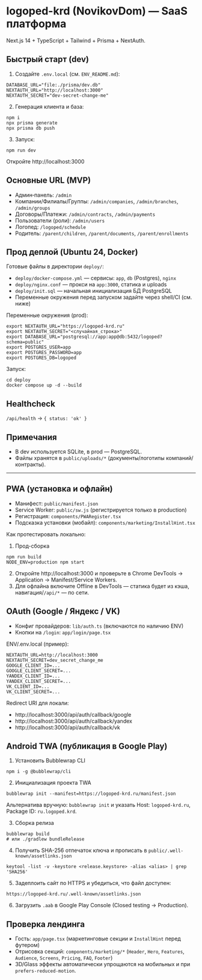 # logoped-krd (NovikovDom) — SaaS платформа

Next.js 14 + TypeScript + Tailwind + Prisma + NextAuth.

## Быстрый старт (dev)

1) Создайте `.env.local` (см. `ENV_README.md`):

```
DATABASE_URL="file:./prisma/dev.db"
NEXTAUTH_URL="http://localhost:3000"
NEXTAUTH_SECRET="dev-secret-change-me"
```

2) Генерация клиента и база:

```
npm i
npx prisma generate
npx prisma db push
```

3) Запуск:

```
npm run dev
```

Откройте http://localhost:3000

## Основные URL (MVP)

- Админ‑панель: `/admin`
- Компании/Филиалы/Группы: `/admin/companies`, `/admin/branches`, `/admin/groups`
- Договоры/Платежи: `/admin/contracts`, `/admin/payments`
- Пользователи (роли): `/admin/users`
- Логопед: `/logoped/schedule`
- Родитель: `/parent/children`, `/parent/documents`, `/parent/enrollments`

## Прод деплой (Ubuntu 24, Docker)

Готовые файлы в директории `deploy/`:

- `deploy/docker-compose.yml` — сервисы: `app`, `db` (Postgres), `nginx`
- `deploy/nginx.conf` — прокси на `app:3000`, статика и uploads
- `deploy/init.sql` — начальная инициализация БД PostgreSQL
- Переменные окружения перед запуском задайте через shell/CI (см. ниже)

Переменные окружения (prod):

```
export NEXTAUTH_URL="https://logoped-krd.ru"
export NEXTAUTH_SECRET="<случайная_строка>"
export DATABASE_URL="postgresql://app:app@db:5432/logoped?schema=public"
export POSTGRES_USER=app
export POSTGRES_PASSWORD=app
export POSTGRES_DB=logoped
```

Запуск:

```
cd deploy
docker compose up -d --build
```

## Healthcheck

`/api/health` → `{ status: 'ok' }`

## Примечания

- В dev используется SQLite, в prod — PostgreSQL.
- Файлы хранятся в `public/uploads/*` (документы/логотипы компаний/контракты).

---

## PWA (установка и офлайн)

- Манифест: `public/manifest.json`
- Service Worker: `public/sw.js` (регистрируется только в production)
- Регистрация: `components/PWARegister.tsx`
- Подсказка установки (мобайл): `components/marketing/InstallHint.tsx`

Как протестировать локально:

1) Прод-сборка
```
npm run build
NODE_ENV=production npm start
```
2) Откройте http://localhost:3000 и проверьте в Chrome DevTools → Application → Manifest/Service Workers.
3) Для офлайна включите Offline в DevTools — статика будет из кэша, навигация/`/api/*` — по сети.

## OAuth (Google / Яндекс / VK)

- Конфиг провайдеров: `lib/auth.ts` (включаются по наличию ENV)
- Кнопки на `/login`: `app/login/page.tsx`

ENV/.env.local (пример):
```
NEXTAUTH_URL=http://localhost:3000
NEXTAUTH_SECRET=dev_secret_change_me
GOOGLE_CLIENT_ID=...
GOOGLE_CLIENT_SECRET=...
YANDEX_CLIENT_ID=...
YANDEX_CLIENT_SECRET=...
VK_CLIENT_ID=...
VK_CLIENT_SECRET=...
```

Redirect URI для локали:
- http://localhost:3000/api/auth/callback/google
- http://localhost:3000/api/auth/callback/yandex
- http://localhost:3000/api/auth/callback/vk

## Android TWA (публикация в Google Play)

1) Установить Bubblewrap CLI
```
npm i -g @bubblewrap/cli
```
2) Инициализация проекта TWA
```
bubblewrap init --manifest=https://logoped-krd.ru/manifest.json
```
Альтернатива вручную: `bubblewrap init` и указать Host: `logoped-krd.ru`, Package ID: `ru.logoped.krd`.

3) Сборка релиза
```
bubblewrap build
# или ./gradlew bundleRelease
```

4) Получить SHA-256 отпечаток ключа и прописать в `public/.well-known/assetlinks.json`
```
keytool -list -v -keystore <release.keystore> -alias <alias> | grep 'SHA256'
```

5) Задеплоить сайт по HTTPS и убедиться, что файл доступен:
```
https://logoped-krd.ru/.well-known/assetlinks.json
```

6) Загрузить `.aab` в Google Play Console (Closed testing → Production).

## Проверка лендинга

- Гость: `app/page.tsx` (маркетинговые секции и `InstallHint` перед футером)
- Отрисовка секций: `components/marketing/*` (`Header`, `Hero`, `Features`, `Audience`, `Screens`, `Pricing`, `FAQ`, `Footer`)
- 3D/Glass эффекты автоматически упрощаются на мобильных и при `prefers-reduced-motion`.

